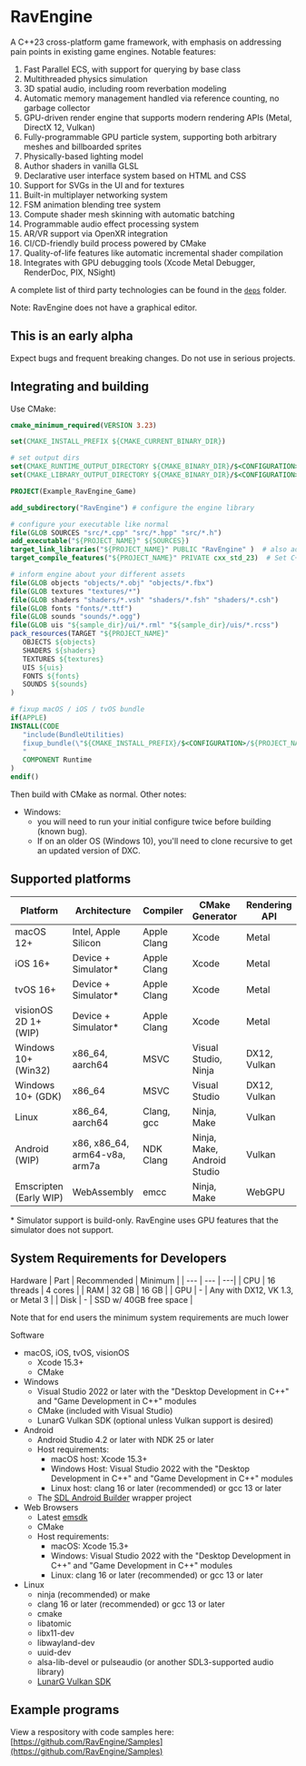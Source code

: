 # RavEngine
A C++23 cross-platform game framework, with emphasis on addressing pain points in existing game engines. Notable features:
1. Fast Parallel ECS, with support for querying by base class
2. Multithreaded physics simulation
3. 3D spatial audio, including room reverbation modeling
4. Automatic memory management handled via reference counting, no garbage collector
5. GPU-driven render engine that supports modern rendering APIs (Metal, DirectX 12, Vulkan)
6. Fully-programmable GPU particle system, supporting both arbitrary meshes and billboarded sprites
7. Physically-based lighting model
8. Author shaders in vanilla GLSL
9. Declarative user interface system based on HTML and CSS
10. Support for SVGs in the UI and for textures
11. Built-in multiplayer networking system 
12. FSM animation blending tree system
13. Compute shader mesh skinning with automatic batching
14. Programmable audio effect processing system
15. AR/VR support via OpenXR integration
16. CI/CD-friendly build process powered by CMake
17. Quality-of-life features like automatic incremental shader compilation
18. Integrates with GPU debugging tools (Xcode Metal Debugger, RenderDoc, PIX, NSight)

A complete list of third party technologies can be found in the [`deps`](https://github.com/RavEngine/RavEngine/tree/master/deps) folder.

Note: RavEngine does not have a graphical editor.

## This is an early alpha
Expect bugs and frequent breaking changes. Do not use in serious projects. 

## Integrating and building
Use CMake:
```cmake
cmake_minimum_required(VERSION 3.23)

set(CMAKE_INSTALL_PREFIX ${CMAKE_CURRENT_BINARY_DIR})

# set output dirs
set(CMAKE_RUNTIME_OUTPUT_DIRECTORY ${CMAKE_BINARY_DIR}/$<CONFIGURATION>)
set(CMAKE_LIBRARY_OUTPUT_DIRECTORY ${CMAKE_BINARY_DIR}/$<CONFIGURATION>)

PROJECT(Example_RavEngine_Game)

add_subdirectory("RavEngine") # configure the engine library

# configure your executable like normal
file(GLOB SOURCES "src/*.cpp" "src/*.hpp" "src/*.h")
add_executable("${PROJECT_NAME}" ${SOURCES})
target_link_libraries("${PROJECT_NAME}" PUBLIC "RavEngine" )  # also adds header includes
target_compile_features("${PROJECT_NAME}" PRIVATE cxx_std_23)  # Set C++ version

# inform engine about your different assets
file(GLOB objects "objects/*.obj" "objects/*.fbx")
file(GLOB textures "textures/*")
file(GLOB shaders "shaders/*.vsh" "shaders/*.fsh" "shaders/*.csh")
file(GLOB fonts "fonts/*.ttf")
file(GLOB sounds "sounds/*.ogg")
file(GLOB uis "${sample_dir}/ui/*.rml" "${sample_dir}/uis/*.rcss")
pack_resources(TARGET "${PROJECT_NAME}" 
   OBJECTS ${objects}
   SHADERS ${shaders}
   TEXTURES ${textures}
   UIS ${uis}
   FONTS ${fonts}
   SOUNDS ${sounds}
)

# fixup macOS / iOS / tvOS bundle
if(APPLE)
INSTALL(CODE 
   "include(BundleUtilities)
   fixup_bundle(\"${CMAKE_INSTALL_PREFIX}/$<CONFIGURATION>/${PROJECT_NAME}.app\" \"\" \"\")
   " 
   COMPONENT Runtime
)
endif()
```
Then build with CMake as normal.
Other notes:
   - Windows: 
     - you will need to run your initial configure twice before building (known bug).
     - If on an older OS (Windows 10), you'll need to clone recursive to get an updated version of DXC.

## Supported platforms
| Platform | Architecture | Compiler | CMake Generator | Rendering API |
| --- | --- | --- | --- | --- |
| macOS 12+ | Intel, Apple Silicon | Apple Clang | Xcode | Metal |
| iOS 16+ | Device + Simulator* | Apple Clang | Xcode | Metal |
| tvOS 16+ | Device + Simulator* | Apple Clang | Xcode | Metal |
| visionOS 2D 1+ (WIP) | Device + Simulator* | Apple Clang | Xcode | Metal |
| Windows 10+ (Win32) | x86_64, aarch64 | MSVC | Visual Studio, Ninja | DX12, Vulkan |
| Windows 10+ (GDK) | x86_64 | MSVC | Visual Studio | DX12, Vulkan |
| Linux | x86_64, aarch64 | Clang, gcc | Ninja, Make | Vulkan |
| Android (WIP) | x86, x86_64, arm64-v8a, arm7a | NDK Clang | Ninja, Make, Android Studio | Vulkan |
| Emscripten (Early WIP) | WebAssembly | emcc | Ninja, Make | WebGPU |

\* Simulator support is build-only. RavEngine uses GPU features that the simulator does not support.

## System Requirements for Developers
Hardware 
| Part | Recommended | Minimum |
| --- | --- | ---|
| CPU | 16 threads | 4 cores |
| RAM | 32 GB | 16 GB |
| GPU | - | Any with DX12, VK 1.3, or Metal 3 |
| Disk | - | SSD w/ 40GB free space |

Note that for end users the minimum system requirements are much lower

Software
- macOS, iOS, tvOS, visionOS
   - Xcode 15.3+
   - CMake
- Windows
   - Visual Studio 2022 or later with the "Desktop Development in C++" and "Game Development in C++" modules
   - CMake (included with Visual Studio)
   - LunarG Vulkan SDK (optional unless Vulkan support is desired)
- Android
   - Android Studio 4.2 or later with NDK 25 or later
   - Host requirements:
      - macOS host: Xcode 15.3+
	  - Windows Host: Visual Studio 2022 with the "Desktop Development in C++" and "Game Development in C++" modules
      - Linux host: clang 16 or later (recommended) or gcc 13 or later
   - The [SDL Android Builder](https://github.com/Ravbug/sdl-android-builder/) wrapper project
- Web Browsers
   - Latest [emsdk](https://github.com/emscripten-core/emsdk)
   - CMake
   - Host requirements:
      - macOS: Xcode 15.3+
      - Windows: Visual Studio 2022 with the "Desktop Development in C++" and "Game Development in C++" modules
      - Linux: clang 16 or later (recommended) or gcc 13 or later 
- Linux
   - ninja (recommended) or make
   - clang 16 or later (recommended) or gcc 13 or later
   - cmake
   - libatomic
   - libx11-dev
   - libwayland-dev
   - uuid-dev
   - alsa-lib-devel or pulseaudio (or another SDL3-supported audio library)
   - [LunarG Vulkan SDK](https://www.lunarg.com/vulkan-sdk/)


## Example programs
View a respository with code samples here: [https://github.com/RavEngine/Samples](https://github.com/RavEngine/Samples)
